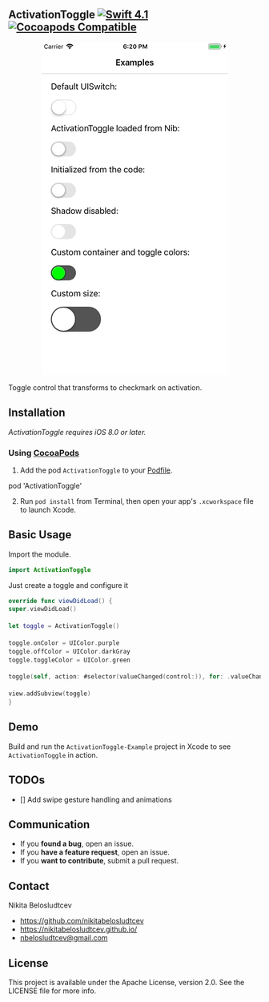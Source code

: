 ## ActivationToggle [![Swift 4.1](https://img.shields.io/badge/Swift-4.1-orange.svg?style=flat)](https://developer.apple.com/swift/) [![Cocoapods Compatible](https://img.shields.io/cocoapods/v/ActivationToggle.svg)](https://img.shields.io/cocoapods/v/ActivationToggle.svg)

<p align="center">
<img src="Example/ActivationToggle/screencast.gif" alt="Sample">
</p>

Toggle control that transforms to checkmark on activation.

## Installation
*ActivationToggle requires iOS 8.0 or later.*

### Using [CocoaPods](http://cocoapods.org)

1.  Add the pod `ActivationToggle` to your [Podfile](http://guides.cocoapods.org/using/the-podfile.html).

pod 'ActivationToggle'

2.  Run `pod install` from Terminal, then open your app's `.xcworkspace` file to launch Xcode.

## Basic Usage

Import the module.

```swift
import ActivationToggle
```

Just create a toggle and configure it

```swift
override func viewDidLoad() {
super.viewDidLoad()

let toggle = ActivationToggle()

toggle.onColor = UIColor.purple
toggle.offColor = UIColor.darkGray
toggle.toggleColor = UIColor.green

toggle(self, action: #selector(valueChanged(control:)), for: .valueChanged)

view.addSubview(toggle)
}
```

## Demo

Build and run the `ActivationToggle-Example` project in Xcode to see `ActivationToggle` in action.


## TODOs

- [] Add swipe gesture handling and animations

## Communication

- If you **found a bug**, open an issue.
- If you **have a feature request**, open an issue.
- If you **want to contribute**, submit a pull request.

## Contact

Nikita Belosludtcev

- https://github.com/nikitabelosludtcev
- https://nikitabelosludtcev.github.io/
- nbelosludtcev@gmail.com

## License

This project is available under the Apache License, version 2.0. See the LICENSE file for more info.
